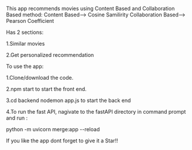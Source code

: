 This app recommends movies using Content Based and Collaboration Based method:
Content Based--> Cosine Samilirity
Collaboration Based--> Pearson Coefficient 

Has 2 sections:

1.Similar movies

2.Get personalized recommendation


To use the app:

1.Clone/download the code.

2.npm start to start the front end.

3.cd backend nodemon app.js to start the back end

4.To run the fast API, nagivate to the fastAPI directory in command prompt and run :

  python -m uvicorn merge:app --reload
  
  If you like the app dont forget to give it a Star!!
